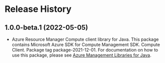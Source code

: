 # Release History

## 1.0.0-beta.1 (2022-05-05)

- Azure Resource Manager Compute client library for Java. This package contains Microsoft Azure SDK for Compute Management SDK. Compute Client. Package tag package-2021-12-01. For documentation on how to use this package, please see [Azure Management Libraries for Java](https://aka.ms/azsdk/java/mgmt).
